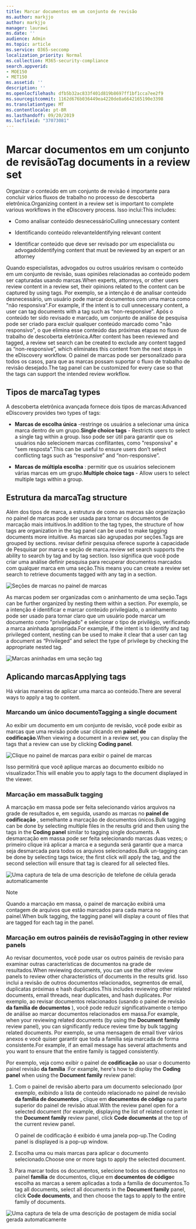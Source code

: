 ```yaml
---
title: Marcar documentos em um conjunto de revisão
ms.author: markjjo
author: markjjo
manager: laurawi
ms.date: ''
audience: Admin
ms.topic: article
ms.service: O365-seccomp
localization_priority: Normal
ms.collection: M365-security-compliance
search.appverid:
- MOE150
- MET150
ms.assetid: ''
description: ''
ms.openlocfilehash: dfb5b32ac833f401d819b8697ff1bf1cca7ee2f9
ms.sourcegitcommit: 1162d676b036449ea4220de8a6642165190e3398
ms.translationtype: MT
ms.contentlocale: pt-BR
ms.lasthandoff: 09/20/2019
ms.locfileid: "37073081"
---
```

# <a name="tag-documents-in-a-review-set"></a><span data-ttu-id="76744-102">Marcar documentos em um conjunto de revisão</span><span class="sxs-lookup"><span data-stu-id="76744-102">Tag documents in a review set</span></span>

<span data-ttu-id="76744-103">Organizar o conteúdo em um conjunto de revisão é importante para concluir vários fluxos de trabalho no processo de descoberta eletrônica.</span><span class="sxs-lookup"><span data-stu-id="76744-103">Organizing content in a review set is important to complete various workflows in the eDiscovery process.</span></span> <span data-ttu-id="76744-104">Isso inclui:</span><span class="sxs-lookup"><span data-stu-id="76744-104">This includes:</span></span>

-  <span data-ttu-id="76744-105">Como analisar conteúdo desnecessário</span><span class="sxs-lookup"><span data-stu-id="76744-105">Culling unnecessary content</span></span>

- <span data-ttu-id="76744-106">Identificando conteúdo relevante</span><span class="sxs-lookup"><span data-stu-id="76744-106">Identifying relevant content</span></span>
 
-  <span data-ttu-id="76744-107">Identificar conteúdo que deve ser revisado por um especialista ou advogado</span><span class="sxs-lookup"><span data-stu-id="76744-107">Identifying content that must be reviewed by an expert or an attorney</span></span>

<span data-ttu-id="76744-108">Quando especialistas, advogados ou outros usuários revisam o conteúdo em um conjunto de revisão, suas opiniões relacionadas ao conteúdo podem ser capturadas usando marcas.</span><span class="sxs-lookup"><span data-stu-id="76744-108">When experts, attorneys, or other users review content in a review set, their opinions related to the content can be captured by using tags.</span></span> <span data-ttu-id="76744-109">Por exemplo, se a intenção é de analisar conteúdo desnecessário, um usuário pode marcar documentos com uma marca como "não responsiva".</span><span class="sxs-lookup"><span data-stu-id="76744-109">For example, if the intent is to cull unnecessary content, a user can tag documents with a tag such as “non-responsive”.</span></span> <span data-ttu-id="76744-110">Após o conteúdo ter sido revisado e marcado, um conjunto de análise de pesquisa pode ser criado para excluir qualquer conteúdo marcado como "não responsivo", o que elimina esse conteúdo das próximas etapas no fluxo de trabalho de descoberta eletrônica.</span><span class="sxs-lookup"><span data-stu-id="76744-110">After content has been reviewed and tagged, a review set search can be created to exclude any content tagged as “non-responsive”, which eliminates this content from the next steps in the eDiscovery workflow.</span></span> <span data-ttu-id="76744-111">O painel de marcas pode ser personalizado para todos os casos, para que as marcas possam suportar o fluxo de trabalho de revisão desejado.</span><span class="sxs-lookup"><span data-stu-id="76744-111">The tag panel can be customized for every case so that the tags can support the intended review workflow.</span></span>

## <a name="tag-types"></a><span data-ttu-id="76744-112">Tipos de marca</span><span class="sxs-lookup"><span data-stu-id="76744-112">Tag types</span></span>

<span data-ttu-id="76744-113">A descoberta eletrônica avançada fornece dois tipos de marcas:</span><span class="sxs-lookup"><span data-stu-id="76744-113">Advanced eDiscovery provides two types of tags:</span></span>

- <span data-ttu-id="76744-114">**Marcas de escolha única** -restringe os usuários a selecionar uma única marca dentro de um grupo.</span><span class="sxs-lookup"><span data-stu-id="76744-114">**Single choice tags** - Restricts users to select a single tag within a group.</span></span> <span data-ttu-id="76744-115">Isso pode ser útil para garantir que os usuários não selecionem marcas conflitantes, como "responsiva" e "sem resposta".</span><span class="sxs-lookup"><span data-stu-id="76744-115">This can be useful to ensure users don’t select conflicting tags such as “responsive” and “non-responsive”.</span></span> 

- <span data-ttu-id="76744-116">**Marcas de múltipla escolha** : permitir que os usuários selecionem várias marcas em um grupo.</span><span class="sxs-lookup"><span data-stu-id="76744-116">**Multiple choice tags** - Allow users to select multiple tags within a group.</span></span>

## <a name="tag-structure"></a><span data-ttu-id="76744-117">Estrutura da marca</span><span class="sxs-lookup"><span data-stu-id="76744-117">Tag structure</span></span>

<span data-ttu-id="76744-118">Além dos tipos de marca, a estrutura de como as marcas são organização no painel de marcas pode ser usada para tornar os documentos de marcação mais intuitivos.</span><span class="sxs-lookup"><span data-stu-id="76744-118">In addition to the tag types, the structure of how tags are organization in the tag panel can be used to make tagging documents more intuitive.</span></span> <span data-ttu-id="76744-119">As marcas são agrupadas por seções.</span><span class="sxs-lookup"><span data-stu-id="76744-119">Tags are grouped by sections.</span></span> <span data-ttu-id="76744-120">revisar definir pesquisa oferece suporte à capacidade de Pesquisar por marca e seção de marca.</span><span class="sxs-lookup"><span data-stu-id="76744-120">review set search supports the ability to search by tag and by tag section.</span></span> <span data-ttu-id="76744-121">Isso significa que você pode criar uma análise definir pesquisa para recuperar documentos marcados com qualquer marca em uma seção.</span><span class="sxs-lookup"><span data-stu-id="76744-121">This means you can create a review set search to retrieve documents tagged with any tag in a section.</span></span>

![Seções de marcas no painel de marcas](media/Tagtypes.png)

<span data-ttu-id="76744-123">As marcas podem ser organizadas com o aninhamento de uma seção.</span><span class="sxs-lookup"><span data-stu-id="76744-123">Tags can be further organized by nesting them within a section.</span></span> <span data-ttu-id="76744-124">Por exemplo, se a intenção é identificar e marcar conteúdo privilegiado, o aninhamento pode ser usado para tornar claro que um usuário pode marcar um documento como "privilegiado" e selecionar o tipo de privilégio, verificando a marca aninhada apropriada.</span><span class="sxs-lookup"><span data-stu-id="76744-124">For example, if the intent is to identify and tag privileged content, nesting can be used to make it clear that a user can tag a document as “Privileged” and select the type of privilege by checking the appropriate nested tag.</span></span>

![Marcas aninhadas em uma seção tag](media/Nestingtags.png)

## <a name="applying-tags"></a><span data-ttu-id="76744-126">Aplicando marcas</span><span class="sxs-lookup"><span data-stu-id="76744-126">Applying tags</span></span>

<span data-ttu-id="76744-127">Há várias maneiras de aplicar uma marca ao conteúdo.</span><span class="sxs-lookup"><span data-stu-id="76744-127">There are several ways to apply a tag to content.</span></span>

### <a name="tagging-a-single-document"></a><span data-ttu-id="76744-128">Marcando um único documento</span><span class="sxs-lookup"><span data-stu-id="76744-128">Tagging a single document</span></span>

<span data-ttu-id="76744-129">Ao exibir um documento em um conjunto de revisão, você pode exibir as marcas que uma revisão pode usar clicando em **painel de codificação**.</span><span class="sxs-lookup"><span data-stu-id="76744-129">When viewing a document in a review set, you can display the tags that a review can use by clicking **Coding panel**.</span></span>

![Clique no painel de marcas para exibir o painel de marcas](media/Singledoctag.png)

<span data-ttu-id="76744-131">Isso permitirá que você aplique marcas ao documento exibido no visualizador.</span><span class="sxs-lookup"><span data-stu-id="76744-131">This will enable you to apply tags to the document displayed in the viewer.</span></span>

### <a name="bulk-tagging"></a><span data-ttu-id="76744-132">Marcação em massa</span><span class="sxs-lookup"><span data-stu-id="76744-132">Bulk tagging</span></span>

<span data-ttu-id="76744-133">A marcação em massa pode ser feita selecionando vários arquivos na grade de resultados e, em seguida, usando as marcas no **painel de codificação** , semelhante a marcação de documentos únicos.</span><span class="sxs-lookup"><span data-stu-id="76744-133">Bulk tagging can be done by selecting multiple files in the results grid and then using the tags in the **Coding panel** similar to tagging single documents.</span></span> <span data-ttu-id="76744-134">A desmarcação em massa pode ser feita selecionando marcas duas vezes; o primeiro clique irá aplicar a marca e a segunda será garantir que a marca seja desmarcada para todos os arquivos selecionados.</span><span class="sxs-lookup"><span data-stu-id="76744-134">Bulk un-tagging can be done by selecting tags twice; the first click will apply the tag, and the second selection will ensure that tag is cleared for all selected files.</span></span>

![Uma captura de tela de uma descrição de telefone de célula gerada automaticamente](media/Bulktag.png)

> [!NOTE]
> <span data-ttu-id="76744-136">Quando a marcação em massa, o painel de marcação exibirá uma contagem de arquivos que estão marcados para cada marca no painel.</span><span class="sxs-lookup"><span data-stu-id="76744-136">When bulk tagging, the tagging panel will display a count of files that are tagged for each tag in the panel.</span></span>

### <a name="tagging-in-other-review-panels"></a><span data-ttu-id="76744-137">Marcação em outros painéis de revisão</span><span class="sxs-lookup"><span data-stu-id="76744-137">Tagging in other review panels</span></span>

<span data-ttu-id="76744-138">Ao revisar documentos, você pode usar os outros painéis de revisão para examinar outras características de documentos na grade de resultados.</span><span class="sxs-lookup"><span data-stu-id="76744-138">When reviewing documents, you can use the other review panels to review other characteristics of documents in the results grid.</span></span> <span data-ttu-id="76744-139">Isso inclui a revisão de outros documentos relacionados, segmentos de email, duplicatas próximas e hash duplicados.</span><span class="sxs-lookup"><span data-stu-id="76744-139">This includes reviewing other related documents, email threads, near duplicates, and hash duplicates.</span></span> <span data-ttu-id="76744-140">Por exemplo, ao revisar documentos relacionados (usando o painel de revisão **da família de documentos** ), você pode reduzir significativamente o tempo de análise ao marcar documentos relacionados em massa.</span><span class="sxs-lookup"><span data-stu-id="76744-140">For example, when your reviewing related documents (by using the **Document family** review panel), you can significantly reduce review time by bulk tagging related documents.</span></span> <span data-ttu-id="76744-141">Por exemplo, se uma mensagem de email tiver vários anexos e você quiser garantir que toda a família seja marcada de forma consistente.</span><span class="sxs-lookup"><span data-stu-id="76744-141">For example, if an email message has several attachments and you want to ensure that the entire family is tagged consistently.</span></span>

<span data-ttu-id="76744-142">Por exemplo, veja como exibir o painel de **codificação** ao usar o documento painel revisão **da família** :</span><span class="sxs-lookup"><span data-stu-id="76744-142">For example, here's how to display the **Coding panel** when using the **Document family** review panel:</span></span>

1. <span data-ttu-id="76744-143">Com o painel de revisão aberto para um documento selecionado (por exemplo, exibindo a lista de conteúdo relacionado no painel de revisão **da família de documentos** , clique em **documentos de código** na parte superior do painel de revisão atual.</span><span class="sxs-lookup"><span data-stu-id="76744-143">With the review panel open for a selected document (for example, displaying the list of related content in the **Document family** review panel, click **Code documents** at the top of the current review panel.</span></span>

   <span data-ttu-id="76744-144">O painel de codificação é exibido é uma janela pop-up.</span><span class="sxs-lookup"><span data-stu-id="76744-144">The Coding panel is displayed is a pop-up window.</span></span>

2. <span data-ttu-id="76744-145">Escolha uma ou mais marcas para aplicar o documento selecionado.</span><span class="sxs-lookup"><span data-stu-id="76744-145">Choose one or more tags to apply the selected document.</span></span> 

3. <span data-ttu-id="76744-146">Para marcar todos os documentos, selecione todos os documentos no painel **família** de documentos, clique em **documentos de código**e escolha as marcas a serem aplicadas a toda a família de documentos.</span><span class="sxs-lookup"><span data-stu-id="76744-146">To tag all documents, select all documents in the **Document family** panel, click **Code documents**, and then choose the tags to apply to the entire family of documents.</span></span>

![Uma captura de tela de uma descrição de postagem de mídia social gerada automaticamente](media/Relatedtag.png)
